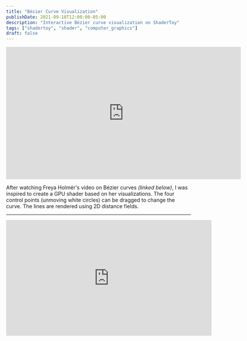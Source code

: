 ```yaml
---
title: "Bézier Curve Visualization"
publishDate: 2021-09-18T12:00:00-05:00
description: "Interactive Bézier curve visualization on ShaderToy"
tags: ["shadertoy", "shader", "computer_graphics"]
draft: false
---
```


<iframe width="640" height="360" frameborder="0" src="https://www.shadertoy.com/embed/NdG3zt?gui=true&t=10&paused=false&muted=false" allowfullscreen></iframe>

After watching Freya Holmér's video on Bézier curves _(linked below)_, I was inspired to create a GPU shader based on her visualizations.
The four control points (unmoving white circles) can be dragged to change the curve.
The lines are rendered using 2D distance fields.

---

<iframe width="560" height="315" src="https://www.youtube.com/embed/aVwxzDHniEw?si=lKBcgp903fc02blu" title="YouTube video player" frameborder="0" allow="accelerometer; autoplay; clipboard-write; encrypted-media; gyroscope; picture-in-picture; web-share" referrerpolicy="strict-origin-when-cross-origin" allowfullscreen></iframe>
